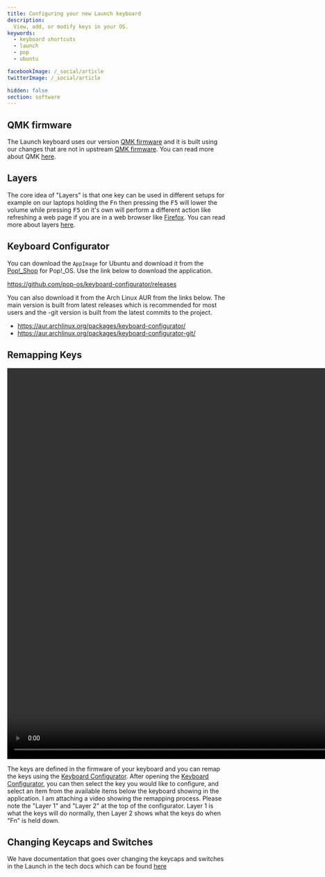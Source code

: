 ```yaml
---
title: Configuring your new Launch keyboard
description:
  View, add, or modify keys in your OS.
keywords:
  - keyboard shortcuts
  - launch
  - pop
  - ubuntu

facebookImage: /_social/article
twitterImage: /_social/article

hidden: false
section: software
---
```


## QMK firmware

The Launch keyboard uses our version [QMK firmware](https://github.com/system76/qmk_firmware) and it is built using our changes that are not in upstream [QMK firmware](https://github.com/qmk/qmk_firmware). You can read more about QMK [here](https://github.com/system76/qmk_firmware). 

## Layers

The core idea of "Layers" is that one key can be used in different setups for example on our laptops holding the <kbd>Fn</kbd> then pressing the <kbd>F5</kbd> will lower the volume while pressing <kbd>F5</kbd> on it's own will perform a different action like refreshing a web page if you are in a web browser like <u>Firefox</u>. You can read more about layers [here](https://beta.docs.qmk.fm/using-qmk/software-features/feature_layers
).

## Keyboard Configurator

You can download the `AppImage` for Ubuntu and download it from the <u>Pop!\_Shop</u> for Pop!\_OS. Use the link below to download the application.

https://github.com/pop-os/keyboard-configurator/releases 

You can also download it from the Arch Linux AUR from the links below. The main version is built from latest releases which is recommended for most users and the -git version is built from the latest commits to the project.

- https://aur.archlinux.org/packages/keyboard-configurator/
- https://aur.archlinux.org/packages/keyboard-configurator-git/

## Remapping Keys

<video width="900" height="900" controls>
  <source src="/files/launch-keyboard/remapping-function-keys.webm" type="video/mp4">
</video>

The keys are defined in the firmware of your keyboard and you can remap the keys using the <u>Keyboard Configurator</u>. After opening the <u>Keyboard Configurator</u>, you can then select the key you would like to configure, and select an item from the available items below the keyboard showing in the application. I am attaching a video showing the remapping process. Please note the "Layer 1" and "Layer 2" at the top of the configurator. Layer 1 is what the keys will do normally, then Layer 2 shows what the keys do when "Fn" is held down.

## Changing Keycaps and Switches

We have documentation that goes over changing the keycaps and switches in the Launch in the tech docs which can be found [here](https://tech-docs.system76.com/models/launch_1/repairs.html)
